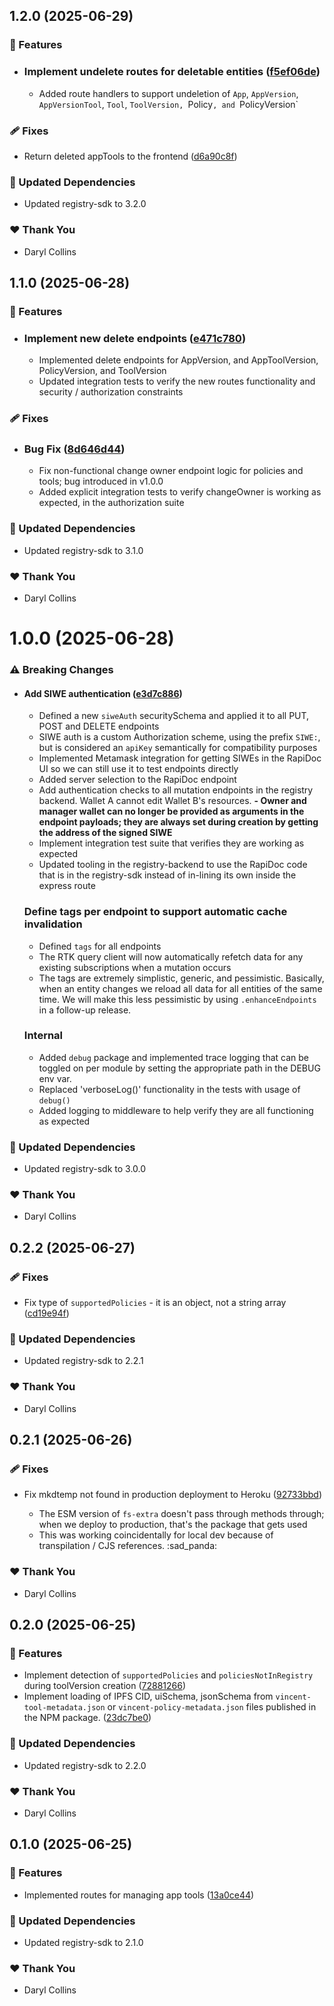 ## 1.2.0 (2025-06-29)

### 🚀 Features

- ### Implement undelete routes for deletable entities ([f5ef06de](https://github.com/LIT-Protocol/Vincent/commit/f5ef06de))

  - Added route handlers to support undeletion of `App`, `AppVersion`, `AppVersionTool`, `Tool`, `ToolVersion, `Policy`, and `PolicyVersion`

### 🩹 Fixes

- Return deleted appTools to the frontend ([d6a90c8f](https://github.com/LIT-Protocol/Vincent/commit/d6a90c8f))

### 🧱 Updated Dependencies

- Updated registry-sdk to 3.2.0

### ❤️ Thank You

- Daryl Collins

## 1.1.0 (2025-06-28)

### 🚀 Features

- ### Implement new delete endpoints ([e471c780](https://github.com/LIT-Protocol/Vincent/commit/e471c780))

  - Implemented delete endpoints for AppVersion, and AppToolVersion, PolicyVersion, and ToolVersion
  - Updated integration tests to verify the new routes functionality and security / authorization constraints

### 🩹 Fixes

- ### Bug Fix ([8d646d44](https://github.com/LIT-Protocol/Vincent/commit/8d646d44))

  - Fix non-functional change owner endpoint logic for policies and tools; bug introduced in v1.0.0
  - Added explicit integration tests to verify changeOwner is working as expected, in the authorization suite

### 🧱 Updated Dependencies

- Updated registry-sdk to 3.1.0

### ❤️ Thank You

- Daryl Collins

# 1.0.0 (2025-06-28)

### ⚠️ Breaking Changes

- #### Add SIWE authentication ([e3d7c886](https://github.com/LIT-Protocol/Vincent/commit/e3d7c886))

  - Defined a new `siweAuth` securitySchema and applied it to all PUT, POST and DELETE endpoints
  - SIWE auth is a custom Authorization scheme, using the prefix `SIWE:`, but is considered an `apiKey` semantically for compatibility purposes
  - Implemented Metamask integration for getting SIWEs in the RapiDoc UI so we can still use it to test endpoints directly
  - Added server selection to the RapiDoc endpoint
  - Add authentication checks to all mutation endpoints in the registry backend. Wallet A cannot edit Wallet B's resources.
    **- Owner and manager wallet can no longer be provided as arguments in the endpoint payloads; they are always set during creation by getting the address of the signed SIWE**
  - Implement integration test suite that verifies they are working as expected
  - Updated tooling in the registry-backend to use the RapiDoc code that is in the registry-sdk instead of in-lining its own inside the express route

  ### Define tags per endpoint to support automatic cache invalidation

  - Defined `tags` for all endpoints
  - The RTK query client will now automatically refetch data for any existing subscriptions when a mutation occurs
  - The tags are extremely simplistic, generic, and pessimistic. Basically, when an entity changes we reload all data for all entities of the same time. We will make this less pessimistic by using `.enhanceEndpoints` in a follow-up release.

  ### Internal

  - Added `debug` package and implemented trace logging that can be toggled on per module by setting the appropriate path in the DEBUG env var.
  - Replaced 'verboseLog()' functionality in the tests with usage of `debug()`
  - Added logging to middleware to help verify they are all functioning as expected

### 🧱 Updated Dependencies

- Updated registry-sdk to 3.0.0

### ❤️ Thank You

- Daryl Collins

## 0.2.2 (2025-06-27)

### 🩹 Fixes

- Fix type of `supportedPolicies` - it is an object, not a string array ([cd19e94f](https://github.com/LIT-Protocol/Vincent/commit/cd19e94f))

### 🧱 Updated Dependencies

- Updated registry-sdk to 2.2.1

### ❤️ Thank You

- Daryl Collins

## 0.2.1 (2025-06-26)

### 🩹 Fixes

- Fix mkdtemp not found in production deployment to Heroku ([92733bbd](https://github.com/LIT-Protocol/Vincent/commit/92733bbd))

  - The ESM version of `fs-extra` doesn't pass through methods through; when we deploy to production, that's the package that gets used
  - This was working coincidentally for local dev because of transpilation / CJS references. :sad_panda:

### ❤️ Thank You

- Daryl Collins

## 0.2.0 (2025-06-25)

### 🚀 Features

- Implement detection of `supportedPolicies` and `policiesNotInRegistry` during toolVersion creation ([72881266](https://github.com/LIT-Protocol/Vincent/commit/72881266))
- Implement loading of IPFS CID, uiSchema, jsonSchema from `vincent-tool-metadata.json` or `vincent-policy-metadata.json` files published in the NPM package. ([23dc7be0](https://github.com/LIT-Protocol/Vincent/commit/23dc7be0))

### 🧱 Updated Dependencies

- Updated registry-sdk to 2.2.0

### ❤️ Thank You

- Daryl Collins

## 0.1.0 (2025-06-25)

### 🚀 Features

- Implemented routes for managing app tools ([13a0ce44](https://github.com/LIT-Protocol/Vincent/commit/13a0ce44))

### 🧱 Updated Dependencies

- Updated registry-sdk to 2.1.0

### ❤️ Thank You

- Daryl Collins

